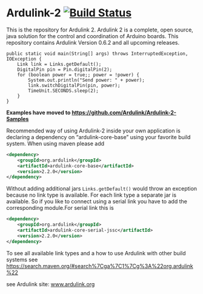 # Ardulink-2 [![Build Status](https://github.com/Ardulink/Ardulink-2/actions/workflows/maven.yml/badge.svg)](https://github.com/Ardulink/Ardulink-2/actions/workflows/maven.yml)

This is the repository for Ardulink 2. Ardulink 2 is a complete, open source, java solution for the control and coordination of Arduino boards. This repository contains Ardulink Version 0.6.2 and all upcoming releases.

	public static void main(String[] args) throws InterruptedException, IOException {
		Link link = Links.getDefault();
		DigitalPin pin = Pin.digitalPin(2);
		for (boolean power = true;; power = !power) {
			System.out.println("Send power: " + power);
			link.switchDigitalPin(pin, power);
			TimeUnit.SECONDS.sleep(2);
		}
	}

**Examples have moved to https://github.com/Ardulink/Ardulink-2-Samples**

Recommended way of using Ardulink-2 inside your own application is declaring a dependency on “ardulink-core-base” using your favorite build system. When using maven please add 
```xml
<dependency>
    <groupId>org.ardulink</groupId>
    <artifactId>ardulink-core-base</artifactId>
    <version>2.2.0</version>
</dependency>
```
Without adding additional jars ```Links.getDefault()``` would throw an exception because no link type is available. For each link type a separate jar is available. So if you like to connect using a serial link you have to add the corresponding module.For serial link this is
```xml
<dependency>
    <groupId>org.ardulink</groupId>
    <artifactId>ardulink-core-serial-jssc</artifactId>
    <version>2.2.0</version>
</dependency>
```

To see all available link types and a how to use Ardulink with other build systems see https://search.maven.org/#search%7Cga%7C1%7Cg%3A%22org.ardulink%22

see Ardulink site: www.ardulink.org


